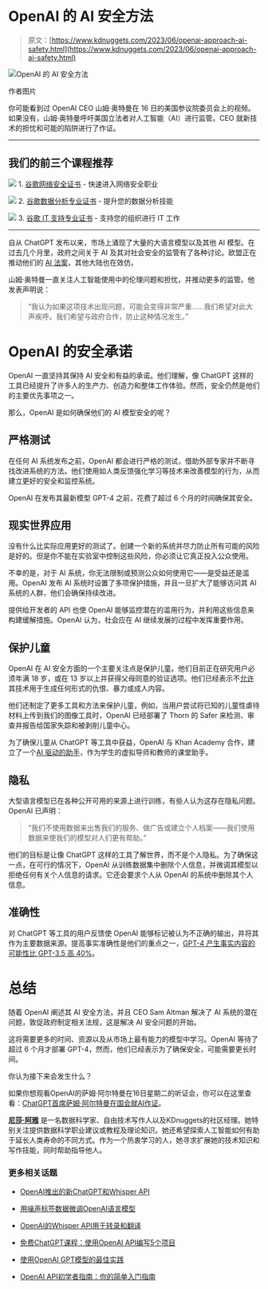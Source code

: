 # OpenAI 的 AI 安全方法

> 原文：[https://www.kdnuggets.com/2023/06/openai-approach-ai-safety.html](https://www.kdnuggets.com/2023/06/openai-approach-ai-safety.html)

![OpenAI 的 AI 安全方法](../Images/0a60883db4483f5b1a1210221178de8f.png)

作者图片

你可能看到过 OpenAI CEO 山姆·奥特曼在 16 日的美国参议院委员会上的视频。如果没有，山姆·奥特曼呼吁美国立法者对人工智能（AI）进行监管。CEO 就新技术的担忧和可能的陷阱进行了作证。

* * *

## 我们的前三个课程推荐

![](../Images/0244c01ba9267c002ef39d4907e0b8fb.png) 1\. [谷歌网络安全证书](https://www.kdnuggets.com/google-cybersecurity) - 快速进入网络安全职业

![](../Images/e225c49c3c91745821c8c0368bf04711.png) 2\. [谷歌数据分析专业证书](https://www.kdnuggets.com/google-data-analytics) - 提升您的数据分析技能

![](../Images/0244c01ba9267c002ef39d4907e0b8fb.png) 3\. [谷歌 IT 支持专业证书](https://www.kdnuggets.com/google-itsupport) - 支持您的组织进行 IT 工作

* * *

自从 ChatGPT 发布以来，市场上涌现了大量的大语言模型以及其他 AI 模型。在过去几个月里，政府之间关于 AI 及其对社会安全的监管有了各种讨论。欧盟正在推动他们的 [AI 法案](/2022/06/european-ai-act-simplified-breakdown.html)，其他大陆也在效仿。

山姆·奥特曼一直关注人工智能使用中的伦理问题和担忧，并推动更多的监管。他发表声明说：

> “我认为如果这项技术出现问题，可能会变得非常严重……我们希望对此大声疾呼。我们希望与政府合作，防止这种情况发生。”

# OpenAI 的安全承诺

OpenAI 一直坚持其保持 AI 安全和有益的承诺。他们理解，像 ChatGPT 这样的工具已经提升了许多人的生产力、创造力和整体工作体验。然而，安全仍然是他们的主要优先事项之一。

那么，OpenAI 是如何确保他们的 AI 模型安全的呢？

## 严格测试

在任何 AI 系统发布之前，OpenAI 都会进行严格的测试，借助外部专家并不断寻找改进系统的方法。他们使用如人类反馈强化学习等技术来改善模型的行为，从而建立更好的安全和监控系统。

OpenAI 在发布其最新模型 GPT-4 之前，花费了超过 6 个月的时间确保其安全。

## 现实世界应用

没有什么比实际应用更好的测试了。创建一个新的系统并尽力防止所有可能的风险是好的。但是你不能在实验室中控制这些风险，你必须让它真正投入公众使用。

不幸的是，对于 AI 系统，你无法限制或预测公众如何使用它——是受益还是滥用。OpenAI 发布 AI 系统时设置了多项保护措施，并且一旦扩大了能够访问其 AI 系统的人群，他们会确保持续改进。

提供给开发者的 API 也使 OpenAI 能够监控潜在的滥用行为，并利用这些信息来构建缓解措施。OpenAI 认为，社会应在 AI 继续发展的过程中发挥重要作用。

## 保护儿童

OpenAI 在 AI 安全方面的一个主要关注点是保护儿童。他们目前正在研究用户必须年满 18 岁，或在 13 岁以上并获得父母同意的验证选项。他们已经表示不[允许](https://openai.com/policies/usage-policies)其技术用于生成任何形式的仇恨、暴力或成人内容。

他们还制定了更多工具和方法来保护儿童，例如，当用户尝试将已知的儿童性虐待材料上传到我们的图像工具时，OpenAI 已经部署了 Thorn 的 Safer 来检测、审查并报告给国家失踪和被剥削儿童中心。

为了确保儿童从 ChatGPT 等工具中获益，OpenAI 与 Khan Academy 合作，建立了一个[AI 驱动的助手](https://openai.com/customer-stories/khan-academy)，作为学生的虚拟导师和教师的课堂助手。

## 隐私

大型语言模型已在各种公开可用的来源上进行训练，有些人认为这存在隐私问题。OpenAI 已声明：

> “我们不使用数据来出售我们的服务、做广告或建立个人档案——我们使用数据来使我们的模型对人们更有帮助。”

他们的目标是让像 ChatGPT 这样的工具了解世界，而不是个人隐私。为了确保这一点，在可行的情况下，OpenAI 从训练数据集中删除个人信息，并微调其模型以拒绝任何有关个人信息的请求。它还会要求个人从 OpenAI 的系统中删除其个人信息。

## 准确性

对 ChatGPT 等工具的用户反馈使 OpenAI 能够标记被认为不正确的输出，并将其作为主要数据来源。提高事实准确性是他们的重点之一，[GPT-4 产生事实内容的可能性比 GPT-3.5 高 40%](https://cdn.openai.com/papers/gpt-4-system-card.pdf)。

# 总结

随着 OpenAI 阐述其 AI 安全方法，并且 CEO Sam Altman 解决了 AI 系统的潜在问题，敦促政府制定相关法规，这是解决 AI 安全问题的开始。

这将需要更多的时间、资源以及从市场上最有能力的模型中学习。OpenAI 等待了超过 6 个月才部署 GPT-4，然而，他们已经表示为了确保安全，可能需要更长时间。

你认为接下来会发生什么？

如果你想观看OpenAI的萨姆·阿尔特曼在16日星期二的听证会，你可以在这里查看：[ChatGPT首席萨姆·阿尔特曼在国会就AI作证](https://www.youtube.com/watch?v=xS6rGBpytVY)。

**[尼莎·阿雅](https://www.linkedin.com/in/nisha-arya-ahmed/)** 是一名数据科学家、自由技术写作人以及KDnuggets的社区经理。她特别关注提供数据科学职业建议或教程及理论知识。她还希望探索人工智能如何有助于延长人类寿命的不同方式。作为一个热衷学习的人，她寻求扩展她的技术知识和写作技能，同时帮助指导他人。

### 更多相关话题

+   [OpenAI推出的新ChatGPT和Whisper API](https://www.kdnuggets.com/2023/03/new-chatgpt-whisper-apis-openai.html)

+   [用噪声标签数据微调OpenAI语言模型](https://www.kdnuggets.com/2023/04/finetuning-openai-language-models-noisily-labeled-data.html)

+   [OpenAI的Whisper API用于转录和翻译](https://www.kdnuggets.com/2023/06/openai-whisper-api-transcription-translation.html)

+   [免费ChatGPT课程：使用OpenAI API编写5个项目](https://www.kdnuggets.com/2023/05/free-chatgpt-course-openai-api-code-5-projects.html)

+   [使用OpenAI GPT模型的最佳实践](https://www.kdnuggets.com/2023/08/best-practices-openai-gpt-model.html)

+   [OpenAI API初学者指南：你的简单入门指南](https://www.kdnuggets.com/openai-api-for-beginners-your-easy-to-follow-starter-guide)
